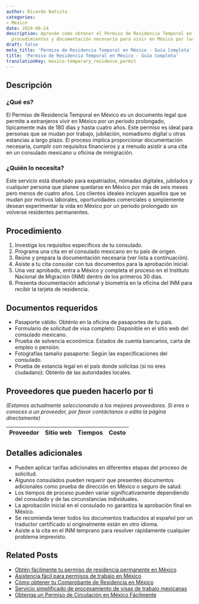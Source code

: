 ```yaml
---
author: Ricardo Batista
categories:
- Mexico
date: 2024-06-24
description: Aprende cómo obtener el Permiso de Residencia Temporal en México. Requisitos,
  procedimientos y documentación necesaria para vivir en México por largo plazo.
draft: false
meta_title: 'Permiso de Residencia Temporal en México - Guía Completa'
title: 'Permiso de Residencia Temporal en México - Guía Completa'
translationKey: mexico-temporary_residence_permit
---
```



## Descripción
### ¿Qué es?
El Permiso de Residencia Temporal en México es un documento legal que permite a extranjeros vivir en México por un período prolongado, típicamente más de 180 días y hasta cuatro años. Este permiso es ideal para personas que se mudan por trabajo, jubilación, nomadismo digital u otras estancias a largo plazo. El proceso implica proporcionar documentación necesaria, cumplir con requisitos financieros y a menudo asistir a una cita en un consulado mexicano u oficina de inmigración.

### ¿Quién lo necesita?
Este servicio está diseñado para expatriados, nómadas digitales, jubilados y cualquier persona que planee quedarse en México por más de seis meses pero menos de cuatro años. Los clientes ideales incluyen aquellos que se mudan por motivos laborales, oportunidades comerciales o simplemente desean experimentar la vida en México por un período prolongado sin volverse residentes permanentes.

## Procedimiento

1. Investiga los requisitos específicos de tu consulado.
2. Programa una cita en el consulado mexicano en tu país de origen.
3. Reúne y prepara la documentación necesaria (ver lista a continuación).
4. Asiste a tu cita consular con tus documentos para la aprobación inicial.
5. Una vez aprobado, entra a México y completa el proceso en el Instituto Nacional de Migración (INM) dentro de los primeros 30 días.
6. Presenta documentación adicional y biometría en la oficina del INM para recibir la tarjeta de residencia.

## Documentos requeridos

- Pasaporte válido: Obténlo en la oficina de pasaportes de tu país.
- Formulario de solicitud de visa completo: Disponible en el sitio web del consulado mexicano.
- Prueba de solvencia económica: Estados de cuenta bancarios, carta de empleo o pensión.
- Fotografías tamaño pasaporte: Según las especificaciones del consulado.
- Prueba de estancia legal en el país donde solicitas (si no eres ciudadano): Obténlo de las autoridades locales.

## Proveedores que pueden hacerlo por ti
_(Estamos actualmente seleccionando a los mejores proveedores. Si eres o conoces a un proveedor, por favor contáctanos o edita la página directamente)_

| Proveedor       |     Sitio web     |     Tiempos      |       Costo      |
| --------------- | ---------------   |  :-------------: | :-------------: |


## Detalles adicionales

- Pueden aplicar tarifas adicionales en diferentes etapas del proceso de solicitud.
- Algunos consulados pueden requerir que presentes documentos adicionales como prueba de dirección en México o seguro de salud.
- Los tiempos de proceso pueden variar significativamente dependiendo del consulado y de las circunstancias individuales.
- La aprobación inicial en el consulado no garantiza la aprobación final en México.
- Se recomienda tener todos los documentos traducidos al español por un traductor certificado si originalmente están en otro idioma.
- Asiste a la cita en el INM temprano para resolver rápidamente cualquier problema imprevisto.
## Related Posts

- [Obtén fácilmente tu permiso de residencia permanente en México](https://tramitit.com/es/guides/mexico/permiso_de_residencia_permanente/)
- [Asistencia fácil para permisos de trabajo en México](https://tramitit.com/es/guides/mexico/permiso_de_trabajo/)
- [Cómo obtener tu Comprobante de Residencia en México](https://tramitit.com/es/guides/mexico/carta_de_residencia/)
- [Servicio simplificado de procesamiento de visas de trabajo mexicanas](https://tramitit.com/es/guides/mexico/tr%C3%A1mite_de_visa_de_trabajo/)
- [Obtenga un Permiso de Circulación en México Fácilmente](https://tramitit.com/es/guides/mexico/permiso_de_circulaci%C3%B3n/)